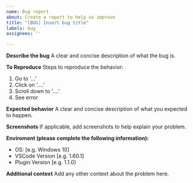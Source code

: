 ```yaml
---
name: Bug report
about: Create a report to help us improve
title: "[BUG] Insert bug title"
labels: bug
assignees: ''

---
```


**Describe the bug**
A clear and concise description of what the bug is.

**To Reproduce**
Steps to reproduce the behavior:
1. Go to '...'
2. Click on '....'
3. Scroll down to '....'
4. See error

**Expected behavior**
A clear and concise description of what you expected to happen.

**Screenshots**
If applicable, add screenshots to help explain your problem.

**Enviroment (please complete the following information):**
 - OS: [e.g. Windows 10]
 - VSCode Version [e.g. 1.60.1]
 - Plugin Version [e.g. 1.1.0]

**Additional context**
Add any other context about the problem here.
